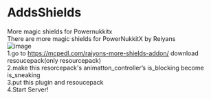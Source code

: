 # AddsShields
More magic shields for Powernukkitx
<br>There are more magic shields for PowerNukkitX by Reiyans
<br>![image](https://user-images.githubusercontent.com/96164713/217438863-f7643fd8-7bc9-48f7-bb3e-4e0a214f1bdf.png)
<br>1.go to https://mcpedl.com/raiyons-more-shields-addon/ download resoucepack(only resourcepack)
<br>2.make this resorcepack's animatton_controller’s is_blocking become is_sneaking 
<br>3.put this plugin and resoucepack
<br>4.Start Server!
